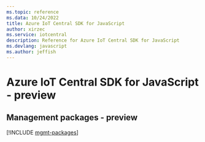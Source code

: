 ```yaml
---
ms.topic: reference
ms.data: 10/24/2022
title: Azure IoT Central SDK for JavaScript
author: xirzec
ms.service: iotcentral
description: Reference for Azure IoT Central SDK for JavaScript
ms.devlang: javascript
ms.author: jeffish
---
```

# Azure IoT Central SDK for JavaScript - preview

## Management packages - preview
[!INCLUDE [mgmt-packages](iot-central-mgmt-index.md)]